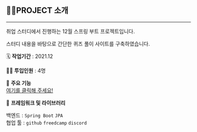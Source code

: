 ## 👩‍🏫PROJECT 소개

---

취업 스터디에서 진행하는 12월 스프링 부트 프로젝트입니다.

스터디 내용을 바탕으로 간단한 퀴즈 풀이 사이트를 구축하였습니다.  

🗓️ **작업기간** : 2021.12

👨‍💻 **투입인원** : 4명

📒 **주요 기능**  
[여기를 클릭해 주세요!](https://github.com/intensive-study/SpringProject_new/wiki)


🌱 **프레임워크 및 라이브러리**

백엔드 : `Spring Boot` `JPA`  
협업 툴 : `github` `freedcamp` `discord`

